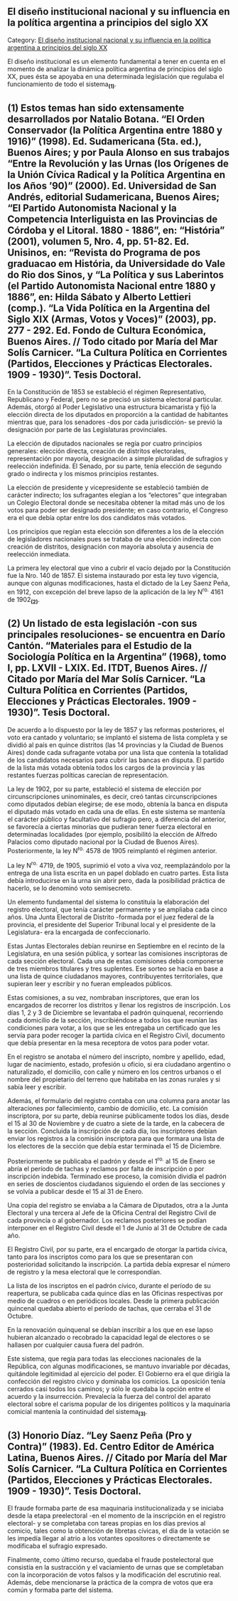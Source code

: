 ## El diseño institucional nacional y su influencia en la política argentina a principios del siglo XX

Category: [El diseño institucional nacional y su influencia en la política argentina a principios del siglo XX](http://descubrircorrientes.com.ar/2012/index.php/4014-corrientes-en-la-familia-argentina-1870-a-la-actualidad/de-juan-ramon-vidal-a-benjamin-solano-gonzalez-1909-1929/segundo-mandato-de-juan-ramon-vidal/los-sistemas-electorales-su-clasificacion-y-caracterizacion/el-diseno-institucional-nacional-y-su-influencia-en-la-politica-argentina-a-principios-del-siglo-xx)

El diseño institucional es un elemento fundamental a tener en cuenta en el momento de analizar la dinámica política argentina de principios del siglo XX, pues ésta se apoyaba en una determinada legislación que regulaba el funcionamiento de todo el sistema<sub><strong>(1)</strong></sub>.

## **(1)** Estos temas han sido extensamente desarrollados por Natalio Botana. “El Orden Conservador (la Política Argentina entre 1880 y 1916)” (1998). Ed. Sudamericana (5ta. ed.), Buenos Aires; y por Paula Alonso en sus trabajos “Entre la Revolución y las Urnas (los Orígenes de la Unión Cívica Radical y la Política Argentina en los Años ’90)” (2000). Ed. Universidad de San Andrés, editorial Sudamericana, Buenos Aires; “El Partido Autonomista Nacional y la Competencia Interliguista en las Provincias de Córdoba y el Litoral. 1880 - 1886”, en: “História” (2001), volumen 5, Nro. 4, pp. 51-82. Ed. Unisinos, en: “Revista do Programa de pos graduacao em História, da Universidade do Vale do Rio dos Sinos, y “La Política y sus Laberintos (el Partido Autonomista Nacional entre 1880 y 1886”, en: Hilda Sábato y Alberto Lettieri (comp.). “La Vida Política en la Argentina del Siglo XIX (Armas, Votos y Voces)” (2003), pp. 277 - 292. Ed. Fondo de Cultura Económica, Buenos Aires. // Todo citado por María del Mar Solís Carnicer. “La Cultura Política en Corrientes (Partidos, Elecciones y Prácticas Electorales. 1909 - 1930)”. Tesis Doctoral.

En la Constitución de 1853 se estableció el régimen Representativo, Republicano y Federal, pero no se precisó un sistema electoral particular. Además, otorgó al Poder Legislativo una estructura bicamarista y fijó la elección directa de los diputados en proporción a la cantidad de habitantes mientras que, para los senadores -dos por cada jurisdicción- se previó la designación por parte de las Legislaturas provinciales.

La elección de diputados nacionales se regía por cuatro principios generales: elección directa, creación de distritos electorales, representación por mayoría, designación a simple pluralidad de sufragios y reelección indefinida. El Senado, por su parte, tenía elección de segundo grado o indirecta y los mismos principios restantes.

La elección de presidente y vicepresidente se estableció también de carácter indirecto; los sufragantes elegían a los “electores” que integraban un Colegio Electoral donde se necesitaba obtener la mitad más uno de los votos para poder ser designado presidente; en caso contrario, el Congreso era el que debía optar entre los dos candidatos más votados.

Los principios que regían esta elección son diferentes a los de la elección de legisladores nacionales pues se trataba de una elección indirecta con creación de distritos, designación con mayoría absoluta y ausencia de reelección inmediata.

La primera ley electoral que vino a cubrir el vacío dejado por la Constitución fue la Nro. 140 de 1857. El sistema instaurado por esta ley tuvo vigencia, aunque con algunas modificaciones, hasta el dictado de la Ley Saenz Peña, en 1912, con excepción del breve lapso de la aplicación de la ley N<sup>ro.</sup> 4161 de 1902<sub><strong>(2)</strong></sub>.

## **(2)** Un listado de esta legislación -con sus principales resoluciones- se encuentra en Darío Cantón. “Materiales para el Estudio de la Sociología Política en la Argentina” (1968), tomo I, pp. LXVII - LXIX. Ed. ITDT, Buenos Aires. // Citado por María del Mar Solís Carnicer. “La Cultura Política en Corrientes (Partidos, Elecciones y Prácticas Electorales. 1909 - 1930)”. Tesis Doctoral.

De acuerdo a lo dispuesto por la ley de 1857 y las reformas posteriores, el voto era cantado y voluntario; se implantó el sistema de lista completa y se dividió al país en quince distritos (las 14 provincias y la Ciudad de Buenos Aires) donde cada sufragante votaba por una lista que contenía la totalidad de los candidatos necesarios para cubrir las bancas en disputa. El partido de la lista más votada obtenía todos los cargos de la provincia y las restantes fuerzas políticas carecían de representación.

La ley de 1902, por su parte, estableció el sistema de elección por circunscripciones uninominales, es decir, creó tantas circunscripciones como diputados debían elegirse; de ese modo, obtenía la banca en disputa el diputado más votado en cada una de ellas. En este sistema se mantenía el carácter público y facultativo del sufragio pero, a diferencia del anterior, se favorecía a ciertas minorías que pudieran tener fuerza electoral en determinadas localidades (por ejemplo, posibilitó la elección de Alfredo Palacios como diputado nacional por la Ciudad de Buenos Aires). Posteriormente, la ley N<sup>ro.</sup> 4578 de 1905 reimplantó el régimen anterior.

La ley N<sup>ro.</sup> 4719, de 1905, suprimió el voto a viva voz, reemplazándolo por la entrega de una lista escrita en un papel doblado en cuatro partes. Esta lista debía introducirse en la urna sin abrir pero, dada la posibilidad práctica de hacerlo, se lo denominó voto semisecreto.

Un elemento fundamental del sistema lo constituía la elaboración del registro electoral, que tenía carácter permanente y se ampliaba cada cinco años. Una Junta Electoral de Distrito -formada por el juez federal de la provincia, el presidente del Superior Tribunal local y el presidente de la Legislatura- era la encargada de confeccionarlo.

Estas Juntas Electorales debían reunirse en Septiembre en el recinto de la Legislatura, en una sesión pública, y sortear las comisiones inscriptoras de cada sección electoral. Cada una de estas comisiones debía componerse de tres miembros titulares y tres suplentes. Ese sorteo se hacía en base a una lista de quince ciudadanos mayores, contribuyentes territoriales, que supieran leer y escribir y no fueran empleados públicos.

Estas comisiones, a su vez, nombraban inscriptores, que eran los encargados de recorrer los distritos y llenar los registros de inscripción. Los días 1, 2 y 3 de Diciembre se levantaba el padrón quinquenal, recorriendo cada domicilio de la sección, inscribiéndose a todos los que reunían las condiciones para votar, a los que se les entregaba un certificado que les servía para poder recoger la partida cívica en el Registro Civil, documento que debía presentar en la mesa receptora de votos para poder votar.

En el registro se anotaba el número del inscripto, nombre y apellido, edad, lugar de nacimiento, estado, profesión u oficio, si era ciudadano argentino o naturalizado, el domicilio, con calle y número en los centros urbanos o el nombre del propietario del terreno que habitaba en las zonas rurales y si sabía leer y escribir.

Además, el formulario del registro contaba con una columna para anotar las alteraciones por fallecimiento, cambio de domicilio, etc. La comisión inscriptora, por su parte, debía reunirse públicamente todos los días, desde el 15 al 30 de Noviembre y de cuatro a siete de la tarde, en la cabecera de la sección. Concluida la inscripción de cada día, los inscriptores debían enviar los registros a la comisión inscriptora para que formara una lista de los electores de la sección que debía estar terminada el 15 de Diciembre.

Posteriormente se publicaba el padrón y desde el 1<sup>ro.</sup> al 15 de Enero se abría el período de tachas y reclamos por falta de inscripción o por inscripción indebida. Terminado ese proceso, la comisión dividía el padrón en series de doscientos ciudadanos siguiendo el orden de las secciones y se volvía a publicar desde el 15 al 31 de Enero.

Una copia del registro se enviaba a la Cámara de Diputados, otra a la Junta Electoral y una tercera al Jefe de la Oficina Central del Registro Civil de cada provincia o al gobernador. Los reclamos posteriores se podían interponer en el Registro Civil desde el 1 de Junio al 31 de Octubre de cada año.

El Registro Civil, por su parte, era el encargado de otorgar la partida cívica, tanto para los inscriptos como para los que se presentaran con posterioridad solicitando la inscripción. La partida debía expresar el número de registro y la mesa electoral que le correspondían.

La lista de los inscriptos en el padrón cívico, durante el período de su reapertura, se publicaba cada quince días en las Oficinas respectivas por medio de cuadros o en periódicos locales. Desde la primera publicación quincenal quedaba abierto el período de tachas, que cerraba el 31 de Octubre.

En la renovación quinquenal se debían inscribir a los que en ese lapso hubieran alcanzado o recobrado la capacidad legal de electores o se hallasen por cualquier causa fuera del padrón.

Este sistema, que regía para todas las elecciones nacionales de la República, con algunas modificaciones, se mantuvo invariable por décadas, quitándole legitimidad al ejercicio del poder. El Gobierno era el que dirigía la confección del registro cívico y dominaba los comicios. La oposición tenía cerrados casi todos los caminos; y sólo le quedaba la opción entre el acuerdo y la insurrección. Prevalecía la fuerza del control del aparato electoral sobre el carisma popular de los dirigentes políticos y la maquinaria comicial mantenía la continuidad del sistema<sub><strong>(3)</strong></sub>.

## **(3)** Honorio Díaz. “Ley Saenz Peña (Pro y Contra)” (1983). Ed. Centro Editor de América Latina, Buenos Aires. // Citado por María del Mar Solís Carnicer. “La Cultura Política en Corrientes (Partidos, Elecciones y Prácticas Electorales. 1909 - 1930)”. Tesis Doctoral.

El fraude formaba parte de esa maquinaria institucionalizada y se iniciaba desde la etapa preelectoral -en el momento de la inscripción en el registro electoral- y se completaba con tareas propias en los días previos al comicio, tales como la obtención de libretas cívicas, el día de la votación se les impedía llegar al atrio a los votantes opositores o directamente se modificaba el sufragio expresado.

Finalmente, como último recurso, quedaba el fraude postelectoral que consistía en la sustracción y el vaciamiento de urnas que se completaban con la incorporación de votos falsos y la modificación del escrutinio real. Además, debe mencionarse la práctica de la compra de votos que era común y formaba parte del sistema.